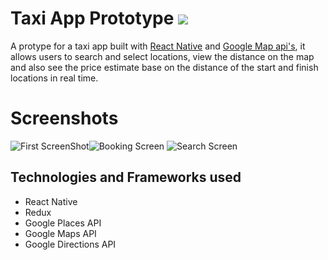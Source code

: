 # Taxi App Prototype ![](https://img.shields.io/badge/completed-%20%2095%25%20%20-brightgreen.svg)
A protype for a taxi app built with [React Native](https://facebook.github.io/react-native/docs/getting-started.html) and [Google Map api's](https://developers.google.com/maps/documentation), it allows users to search and select locations, view the distance on the map and also see the price estimate base on the distance of the start and finish locations in real time.
# Screenshots
![](https://i.ibb.co/ch1z51N/pp1.png "First ScreenShot")![](https://i.ibb.co/m5yPyVj/pp3.png "Booking Screen") ![](https://i.ibb.co/WKv6Tfn/pp2.png, "Search Screen")
## Technologies and Frameworks used
- React Native
- Redux
- Google Places API
- Google Maps API
- Google Directions API
